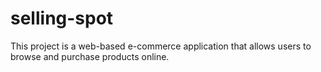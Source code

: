 # selling-spot
This project is a web-based e-commerce application that allows users to browse and purchase products online.
